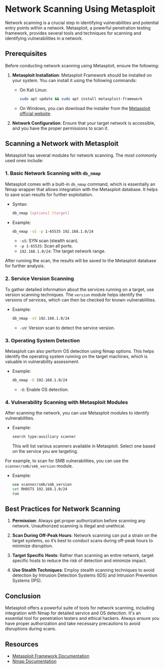 # Network Scanning Using Metasploit

Network scanning is a crucial step in identifying vulnerabilities and potential entry points within a network. Metasploit, a powerful penetration testing framework, provides several tools and techniques for scanning and identifying vulnerabilities in a network.

## Prerequisites
Before conducting network scanning using Metasploit, ensure the following:

1. **Metasploit Installation**: Metasploit Framework should be installed on your system. You can install it using the following commands:
   - On Kali Linux:
     ```bash
     sudo apt update && sudo apt install metasploit-framework
     ```

   - On Windows, you can download the installer from the [Metasploit official website](https://www.metasploit.com/).

2. **Network Configuration**: Ensure that your target network is accessible, and you have the proper permissions to scan it.

## Scanning a Network with Metasploit

Metasploit has several modules for network scanning. The most commonly used ones include:

### 1. **Basic Network Scanning with `db_nmap`**
   Metasploit comes with a built-in `db_nmap` command, which is essentially an Nmap wrapper that allows integration with the Metasploit database. It helps to save scan results for further exploitation.

   - Syntax:
     ```bash
     db_nmap [options] [target]
     ```

   - Example:
     ```bash
     db_nmap -sS -p 1-65535 192.168.1.0/24
     ```

     - `-sS`: SYN scan (stealth scan).
     - `-p 1-65535`: Scan all ports.
     - `192.168.1.0/24`: The target network range.

   After running the scan, the results will be saved to the Metasploit database for further analysis.

### 2. **Service Version Scanning**
   To gather detailed information about the services running on a target, use version scanning techniques. The `version` module helps identify the versions of services, which can then be checked for known vulnerabilities.

   - Example:
     ```bash
     db_nmap -sV 192.168.1.0/24
     ```

     - `-sV`: Version scan to detect the service version.

### 3. **Operating System Detection**
   Metasploit can also perform OS detection using Nmap options. This helps identify the operating system running on the target machines, which is valuable in vulnerability assessment.

   - Example:
     ```bash
     db_nmap -O 192.168.1.0/24
     ```

     - `-O`: Enable OS detection.

### 4. **Vulnerability Scanning with Metasploit Modules**
   After scanning the network, you can use Metasploit modules to identify vulnerabilities.

   - Example:
     ```bash
     search type:auxiliary scanner
     ```

     This will list various scanners available in Metasploit. Select one based on the service you are targeting.

   For example, to scan for SMB vulnerabilities, you can use the `scanner/smb/smb_version` module.

   - Example:
     ```bash
     use scanner/smb/smb_version
     set RHOSTS 192.168.1.0/24
     run
     ```

## Best Practices for Network Scanning

1. **Permission**: Always get proper authorization before scanning any network. Unauthorized scanning is illegal and unethical.

2. **Scan During Off-Peak Hours**: Network scanning can put a strain on the target systems, so it’s best to conduct scans during off-peak hours to minimize disruption.

3. **Target Specific Hosts**: Rather than scanning an entire network, target specific hosts to reduce the risk of detection and minimize impact.

4. **Use Stealth Techniques**: Employ stealth scanning techniques to avoid detection by Intrusion Detection Systems (IDS) and Intrusion Prevention Systems (IPS).

## Conclusion

Metasploit offers a powerful suite of tools for network scanning, including integration with Nmap for detailed service and OS detection. It's an essential tool for penetration testers and ethical hackers. Always ensure you have proper authorization and take necessary precautions to avoid disruptions during scans.

## Resources

- [Metasploit Framework Documentation](https://www.metasploit.com/docs)
- [Nmap Documentation](https://nmap.org/book/)
